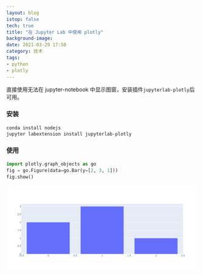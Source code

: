 ```yaml
---
layout: blog
istop: false
tech: true
title: "在 Jupyter Lab 中使用 plotly"
background-image: 
date: 2021-03-29 17:50
category: 技术
tags:
- python
- plotly
---
```


直接使用无法在 jupyter-notebook 中显示图窗，安装插件`jupyterlab-plotly`后可用。

### 安装

```
conda install nodejs
jupyter labextension install jupyterlab-plotly
```

[1]: https://stackoverflow.com/questions/52771328/plotly-chart-not-showing-in-jupyter-notebook

### 使用

```python
import plotly.graph_objects as go
fig = go.Figure(data=go.Bar(y=[2, 3, 1]))
fig.show()
```

![output](img/md/output_2_1.png)
